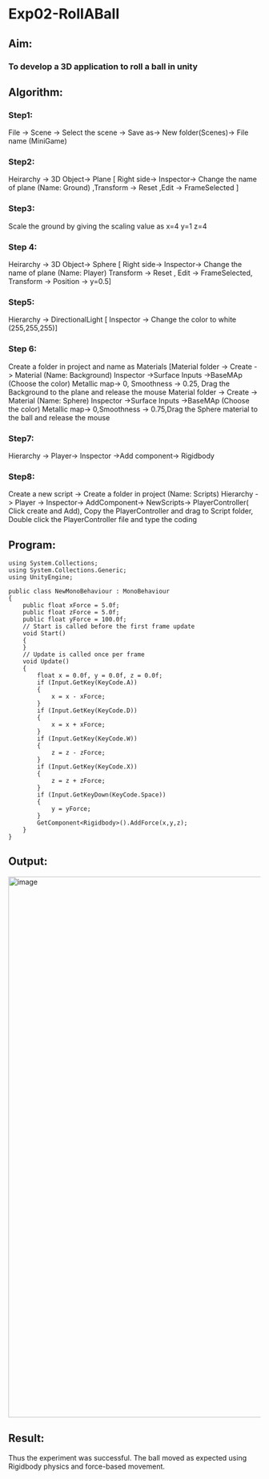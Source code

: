 # Exp02-RollABall

## Aim:
### To develop a 3D application to roll a ball in unity

## Algorithm:
### Step1:
File -> Scene -> Select the scene -> Save as-> New folder(Scenes)-> File name (MiniGame)

### Step2: 
Heirarchy -> 3D Object-> Plane 
[ Right side-> Inspector-> Change the name of plane (Name: Ground) ,Transform -> Reset ,Edit -> FrameSelected ]

### Step3:
Scale the ground by giving the scaling value as x=4 y=1 z=4

### Step 4:
Heirarchy -> 3D Object-> Sphere [ Right side-> Inspector-> Change the name of plane (Name: Player)
Transform -> Reset , Edit -> FrameSelected, Transform -> Position -> y=0.5]

### Step5:
Hierarchy -> DirectionalLight [ Inspector -> Change the color to white (255,255,255)]

### Step 6:
Create a folder in project and name as Materials [Material folder -> Create -> Material (Name: Background)
Inspector ->Surface Inputs ->BaseMAp (Choose the color) Metallic map-> 0, Smoothness -> 0.25, Drag the Background to the plane and release the mouse
Material folder -> Create -> Material (Name: Sphere) Inspector ->Surface Inputs ->BaseMAp (Choose the color) Metallic map-> 0,Smoothness -> 0.75,Drag the Sphere material to the ball and release the mouse

 ### Step7:
Hierarchy -> Player-> Inspector ->Add component-> Rigidbody

### Step8:
Create a new script -> Create a folder in project (Name: Scripts) Hierarchy -> Player -> Inspector-> AddComponent-> NewScripts-> PlayerController( Click create and Add), Copy the PlayerController and drag to Script folder, Double click the PlayerController file and type the coding

## Program:
```
using System.Collections;
using System.Collections.Generic;
using UnityEngine;

public class NewMonoBehaviour : MonoBehaviour
{
    public float xForce = 5.0f;
    public float zForce = 5.0f;
    public float yForce = 100.0f;
    // Start is called before the first frame update
    void Start()
    {     
    }
    // Update is called once per frame
    void Update()
    {
        float x = 0.0f, y = 0.0f, z = 0.0f;
        if (Input.GetKey(KeyCode.A))
        {
            x = x - xForce;
        }
        if (Input.GetKey(KeyCode.D))
        {
            x = x + xForce;
        }
        if (Input.GetKey(KeyCode.W))
        {
            z = z - zForce;
        }
        if (Input.GetKey(KeyCode.X))
        {
            z = z + zForce;
        }
        if (Input.GetKeyDown(KeyCode.Space))
        {
            y = yForce;
        }
        GetComponent<Rigidbody>().AddForce(x,y,z);
    }
}
```

## Output:

<img width="1919" height="1079" alt="image" src="https://github.com/user-attachments/assets/5337fa24-8461-437e-8f23-ac6ce0f6c973" />

## Result:
Thus the experiment was successful. The ball moved as expected using Rigidbody physics and force-based movement.
